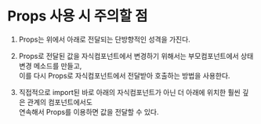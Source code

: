 # Props 사용 시 주의할 점

1. Props는 위에서 아래로 전달되는 단방향적인 성격을 가진다.

2. Props로 전달된 값을 자식컴포넌트에서 변경하기 위해서는 부모컴포넌트에서 상태 변경 메소드를 만들고,  
   이를 다시 Props로 자식컴포넌트에서 전달받아 호출하는 방법을 사용한다.

3. 직접적으로 import된 바로 아래의 자식컴포넌트가 아닌 더 아래에 위치한 훨씬 깊은 관계의 컴포넌트에서도  
   연속해서 Props를 이용하면 값을 전달할 수 있다.
